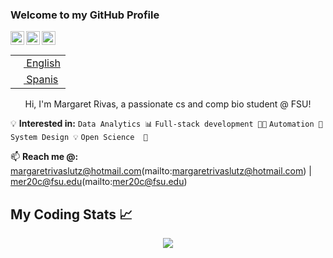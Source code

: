 ### Welcome to my GitHub Profile

<a href="https://discordapp.com/users/748181405305012265">
  <img align="left" alt="Margaret's Discord" width="22px" src="https://raw.githubusercontent.com/peterthehan/peterthehan/master/assets/discord.svg" />
</a>
<a href="https://www.linkedin.com/in/margaret-rivas-2a1aa1188/">
  <img align="left" alt="Margaret's LinkedIN" width="22px" src="https://raw.githubusercontent.com/peterthehan/peterthehan/master/assets/linkedin.svg" />
</a>
<a href="mailto:margaretrivaslutz@hotmail.com">
  <img align="center" alt="Margaret's Email" width="22px" src="https://img.icons8.com/color/32/000000/gmail.png"/>
</a>

<table align="right">
 <tr><td><a href="README.md"><img src="images/us-flag.png" height="13"> English</a></td></tr>
 <tr><td><a href="README_fr.md"><img src="images/fr-flag.png" height="13"> Spanis</a></td></tr>
</table>

<div align="center" width="200">Hi, I'm Margaret Rivas, a passionate cs and comp bio student @ FSU!</div>

💡 **Interested in:**  `Data Analytics 📊` `Full-stack development 👨‍💻` `Automation 🚀` `System Design 💡` `Open Science  🧬` 

📫 **Reach me @:** margaretrivaslutz@hotmail.com(mailto:margaretrivaslutz@hotmail.com) | mer20c@fsu.edu(mailto:mer20c@fsu.edu)

## My Coding Stats 📈

<div align="center">   
    <img src="https://github-readme-stats.vercel.app/api?username=margaretrl&show_icons=true&count_private=true&hide_border=true" />
</div>